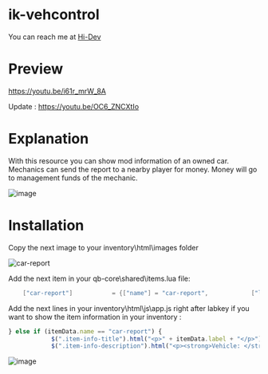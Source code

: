 # ik-vehcontrol

You can reach me at [Hi-Dev](https://discord.com/invite/pSJPPctrNx)

# Preview 

https://youtu.be/i61r_mrW_8A

Update : https://youtu.be/OC6_ZNCXtIo

# Explanation

With this resource you can show mod information of an owned car.<br>
Mechanics can send the report to a nearby player for money.
Money will go to management funds of the mechanic.

![image](https://github.com/i-kulgu/ik-vehcontrol/assets/29943243/e49e9aa7-385a-4d07-a935-a654709f1f95)

# Installation

Copy the next image to your inventory\html\images folder

![car-report](https://github.com/i-kulgu/ik-vehreport/assets/29943243/cfd91cd9-6016-4802-b213-d63afb5f0d30)

Add the next item in your qb-core\shared\items.lua file:


```lua
	["car-report"] 			 = {["name"] = "car-report", 			["label"] = "Car Report", 	   			["weight"] = 50, 		["type"] = "item", 		["image"] = "car-report.png", 			["unique"] = false,   	["useable"] = true,   	["shouldClose"] = true,   	["combinable"] = nil,   ["description"] = "Vehicle modification report..", },

```

Add the next lines in your inventory\html\js\app.js right after labkey if you want to show the item information in your inventory :

```js
} else if (itemData.name == "car-report") {
            $(".item-info-title").html("<p>" + itemData.label + "</p>");
            $(".item-info-description").html("<p><strong>Vehicle: </strong>" + itemData.info.vehname + "</p><p><strong>Plate: </strong>" + itemData.info.plate + "</p>");
```

![image](https://github.com/i-kulgu/ik-vehreport/assets/29943243/abeb46a5-e7d8-4ef0-b89c-42f7bffede72)
